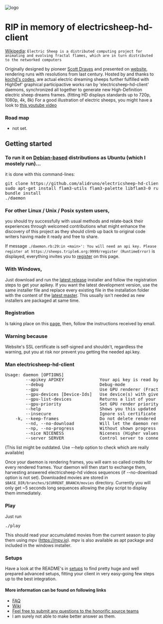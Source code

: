 ![logo](https://mailia.me/logo.png)
# RIP in memory of electricsheep-hd-client
[Wikipedia](https://en.wikipedia.org/wiki/Electric_sheep):
`Electric Sheep is a distributed computing project for animating and evolving fractal flames, which are in turn distributed to the networked computers`

Originally designed by pioneer [Scott Draves](https://github.com/scottdraves/electricsheep.git) and presented on [website](http://www.electricsheep.org/), rendering runs with resolutions from last century.
Hosted by and thanks to [kochd's codes,](https://github.com/kochd/electricsheep-hd-client/master/) are actual electric dreaming sheeps further fulfilled with
HighDef' graphical participactive works ran by 'electricsheep-hd-client' daemons, synchronized all together to generate new High-Definition electric sheep dreams frames.
(fitting HD displays standards up to 720p, 1080p, 4k, 8k)
For a good illustration of electric sheeps, you might have a look to [this youtube video](https://www.youtube.com/watch?v=KeNORUW4OGs)

### Road map
- not set.

## Getting started
### To run it on [Debian-based](https://github.com/alidruno/electricsheep-hd-client/blob/master/README.md#debian--ubuntu--) distributions as Ubuntu (which I mostely run)...
it is done with this command-lines:

<pre>
git clone https://github.com/alidruno/electricsheep-hd-client.git && cd electricsheep-hd-client
sudo apt-get install flam3-utils flam3-palette libflam3-0 ruby3.0 bundler -y
bundle install
./daemon
</pre>

### For other Linux / Unix / Posix system users,
you should try successfully with usual methods and relate-back their experiences through welcomed contributions what might enhance the discovery of this project as they should climb up back to original code writers having made it ready and free to share.

If message  `./daemon.rb:29:in <main>': You will need an api key. Please register at https://sheeps.triple6.org:9999/register (RuntimeError)`  is displayed,
everything invites you to [register](https://sheeps.triple6.org:9999/register) on this page.

### With Windows,
Just download and run the [latest release](https://github.com/alidruno/electricsheep-hd-client/releases/latest) installer and follow the registration steps to get your apikey.
If you want the latest development version, use the same installer file and replace every existing file in the installation folder with the content of the [latest master](https://github.com/alidruno/electricsheep-hd-client/archive/master.zip). This usually isn't needed as new installers are packaged at same time.

### Registration
Is taking place on this [page](https://sheeps.triple6.org/register), then, follow the instructions received by email.

### Warning because
Website's SSL certificate is self-signed and shouldn't, regardless the warning, put you at risk nor prevent you getting the needed api.key.

### Man electricsheep-hd-client
<pre>
Usage: daemon [OPTIONS]
        --apikey APIKEY              Your api key is read by default from ./api.key file
        --debug                      Debug-mode
        --gpu                        Use GPU renderer (Fractorium - http://fractorium.com/)
        --gpu-devices [Device-Ids]   Use device(s) with given ids e.g.: '2,3'. Use --gpu-list-devices to get a list of your available devices.
        --gpu-list-devices           Returns a list of your installed OpenCL devices
        --gpu-priority               Set GPU render priority (1: lowest, 99: highest)
        --help                       Shows you this updated man page
        --insecure                   Ignore ssl certificate errors
    -k, --keep-frames                Do not delete rendered frames after upload
        --nd, --no-download          Will let the daemon render without asking for new movies
        --np, --no-progress          Without shown progress and ETA to compute, a bit more goes to rendering
        --nice NICENESS              Niceness (Higher values result in lower process priority (default: 19, min:-20, max: 19))
        --server SERVER              Control server to connect to
</pre>
(This list might be outdated. Use --help option to check which are really available)

Once your daemon is rendering frames, you will earn so called credits for every rendered frames. Your daemon will then start to exchange them, harvesting answered electricsheep-hd videos sequences (if  --no-download  option is not set). Downloaded movies are stored in `$BASE_DIR/branches/$CURRENT_BRANCH/movies` directory. Currently you will only get ~5 seconds long sequences allowing the play script to display them immediately.

### Play
Just run
<pre>
./play
</pre>

This should read your accumulated movies from the current season to play them using mpv (https://mpv.io). mpv is also available as apt package and included in the windows installer.

### Setups
Have a look at the README's in [setups](https://github.com/alidruno/electricsheep-hd-client/tree/master/setups) to find pretty huge and well prepared advanced setups, fitting your client in very easy-going few steps up to the best integration.

#### More information can be found on following links
- [FAQ](https://sheeps.triple6.org/faq)
- [Wiki](https://github.com/kochd/electricsheep-hd-client/wiki/Season)
- [Feel free to submit any questions to the honorific source teams](https://github.com/kochd/electricsheep-hd-client/issues/new?labels=question)
- I am surely not able to make better answer as them.
